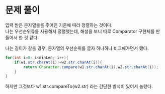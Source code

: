 # 문제 풀이

입력 받은 문자열들을 주어진 기준에 따라 정렬하는 것이다.   
나는 우선순위큐를 사용해서 정렬했는데, 해설을 보니 따로 Comparator 구현체를 만들어서 한 것 같다.   

나는 길이가 같을 경우, 문자열의 우선순위를 글자 하나하나 비교해가면서 했다.   
```java
for(int i=0; i<minLen; i++){
    if(w1.str.charAt(i)!=w2.str.charAt(i)){
        return Character.compare(w1.str.charAt(i),w2.str.charAt(i));
    }
}
```

하지만 그것보다  w1.str.compareTo(w2.str) 라는 간단한 방식이 있어서 놀랐다.